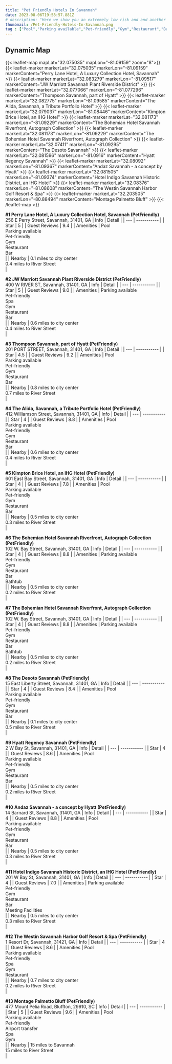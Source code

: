 ```yaml
---
title: "Pet Friendly Hotels In Savannah"
date: 2023-08-06T19:58:57.881Z
# description: "Here we show you an extremely low risk and and another medium risk approach to earn passive income "
thumbnail: /Pet-Friendly-Hotels-In-Savannah.png
tag : ["Pool","Parking available","Pet-friendly","Gym","Restaurant","Bar","Spa","Bathtub","Meeting Facilities","Airport transfer"]
---
```


## Dynamic Map
{{< leaflet-map  mapLat="32.075035" mapLon="-81.09159" zoom="8">}}
    {{< leaflet-marker markerLat="32.075035" markerLon="-81.09159" markerContent="Perry Lane Hotel, A Luxury Collection Hotel, Savannah" >}}
    {{< leaflet-marker markerLat="32.083279" markerLon="-81.09517" markerContent="JW Marriott Savannah Plant Riverside District" >}}
    {{< leaflet-marker markerLat="32.077066" markerLon="-81.077296" markerContent="Thompson Savannah, part of Hyatt" >}}
    {{< leaflet-marker markerLat="32.082775" markerLon="-81.09585" markerContent="The Alida, Savannah, a Tribute Portfolio Hotel" >}}
    {{< leaflet-marker markerLat="32.079037" markerLon="-81.08446" markerContent="Kimpton Brice Hotel, an IHG Hotel" >}}
    {{< leaflet-marker markerLat="32.081173" markerLon="-81.09229" markerContent="The Bohemian Hotel Savannah Riverfront, Autograph Collection" >}}
    {{< leaflet-marker markerLat="32.081173" markerLon="-81.09229" markerContent="The Bohemian Hotel Savannah Riverfront, Autograph Collection" >}}
    {{< leaflet-marker markerLat="32.07411" markerLon="-81.09295" markerContent="The Desoto Savannah" >}}
    {{< leaflet-marker markerLat="32.081596" markerLon="-81.0916" markerContent="Hyatt Regency Savannah" >}}
    {{< leaflet-marker markerLat="32.08092" markerLon="-81.09367" markerContent="Andaz Savannah - a concept by Hyatt" >}}
    {{< leaflet-marker markerLat="32.081505" markerLon="-81.09374" markerContent="Hotel Indigo Savannah Historic District, an IHG Hotel" >}}
    {{< leaflet-marker markerLat="32.08376" markerLon="-81.08608" markerContent="The Westin Savannah Harbor Golf Resort & Spa" >}}
    {{< leaflet-marker markerLat="32.203505" markerLon="-80.88494" markerContent="Montage Palmetto Bluff" >}}
{{< /leaflet-map >}}


**#1 Perry Lane Hotel, A Luxury Collection Hotel, Savannah (PetFriendly)**<br>256 E Perry Street, Savannah, 31401, GA
| Info | Detail |
| --- | ----------- |
| Star | 5 |
| Guest Reviews | 9.4 |
| Amenities | Pool<br>Parking available<br>Pet-friendly<br>Gym<br>Restaurant<br>Bar<br> |
| Nearby | 0.1 miles to city center<br>0.4 miles to River Street<br> |

**#2 JW Marriott Savannah Plant Riverside District (PetFriendly)**<br>400 W RIVER ST, Savannah, 31401, GA
| Info | Detail |
| --- | ----------- |
| Star | 5 |
| Guest Reviews | 9.0 |
| Amenities | Parking available<br>Pet-friendly<br>Spa<br>Gym<br>Restaurant<br>Bar<br> |
| Nearby | 0.6 miles to city center<br>0.4 miles to River Street<br> |

**#3 Thompson Savannah, part of Hyatt (PetFriendly)**<br>201 PORT STREET, Savannah, 31401, GA
| Info | Detail |
| --- | ----------- |
| Star | 4.5 |
| Guest Reviews | 9.2 |
| Amenities | Pool<br>Parking available<br>Pet-friendly<br>Gym<br>Restaurant<br>Bar<br> |
| Nearby | 0.8 miles to city center<br>0.7 miles to River Street<br> |

**#4 The Alida, Savannah, a Tribute Portfolio Hotel (PetFriendly)**<br>412 Williamson Street, Savannah, 31401, GA
| Info | Detail |
| --- | ----------- |
| Star | 4 |
| Guest Reviews | 8.8 |
| Amenities | Pool<br>Parking available<br>Pet-friendly<br>Gym<br>Restaurant<br>Bar<br> |
| Nearby | 0.6 miles to city center<br>0.4 miles to River Street<br> |

**#5 Kimpton Brice Hotel, an IHG Hotel (PetFriendly)**<br>601 East Bay Street, Savannah, 31401, GA
| Info | Detail |
| --- | ----------- |
| Star | 4 |
| Guest Reviews | 7.8 |
| Amenities | Pool<br>Parking available<br>Pet-friendly<br>Gym<br>Restaurant<br>Bar<br> |
| Nearby | 0.5 miles to city center<br>0.3 miles to River Street<br> |

**#6 The Bohemian Hotel Savannah Riverfront, Autograph Collection (PetFriendly)**<br>102 W. Bay Street, Savannah, 31401, GA
| Info | Detail |
| --- | ----------- |
| Star | 4 |
| Guest Reviews | 8.8 |
| Amenities | Parking available<br>Pet-friendly<br>Gym<br>Restaurant<br>Bar<br>Bathtub<br> |
| Nearby | 0.5 miles to city center<br>0.2 miles to River Street<br> |

**#7 The Bohemian Hotel Savannah Riverfront, Autograph Collection (PetFriendly)**<br>102 W. Bay Street, Savannah, 31401, GA
| Info | Detail |
| --- | ----------- |
| Star | 4 |
| Guest Reviews | 8.8 |
| Amenities | Parking available<br>Pet-friendly<br>Gym<br>Restaurant<br>Bar<br>Bathtub<br> |
| Nearby | 0.5 miles to city center<br>0.2 miles to River Street<br> |

**#8 The Desoto Savannah (PetFriendly)**<br>15 East Liberty Street, Savannah, 31401, GA
| Info | Detail |
| --- | ----------- |
| Star | 4 |
| Guest Reviews | 8.4 |
| Amenities | Pool<br>Parking available<br>Pet-friendly<br>Gym<br>Restaurant<br>Bar<br> |
| Nearby | 0.1 miles to city center<br>0.5 miles to River Street<br> |

**#9 Hyatt Regency Savannah (PetFriendly)**<br>2 W Bay St, Savannah, 31401, GA
| Info | Detail |
| --- | ----------- |
| Star | 4 |
| Guest Reviews | 8.6 |
| Amenities | Pool<br>Parking available<br>Pet-friendly<br>Gym<br>Restaurant<br>Bar<br> |
| Nearby | 0.5 miles to city center<br>0.2 miles to River Street<br> |

**#10 Andaz Savannah - a concept by Hyatt (PetFriendly)**<br>14 Barnard St, Savannah, 31401, GA
| Info | Detail |
| --- | ----------- |
| Star | 4 |
| Guest Reviews | 8.8 |
| Amenities | Pool<br>Parking available<br>Pet-friendly<br>Gym<br>Restaurant<br>Bar<br> |
| Nearby | 0.5 miles to city center<br>0.3 miles to River Street<br> |

**#11 Hotel Indigo Savannah Historic District, an IHG Hotel (PetFriendly)**<br>201 W Bay St, Savannah, 31401, GA
| Info | Detail |
| --- | ----------- |
| Star | 4 |
| Guest Reviews | 7.0 |
| Amenities | Parking available<br>Pet-friendly<br>Gym<br>Restaurant<br>Bar<br>Meeting Facilities<br> |
| Nearby | 0.5 miles to city center<br>0.3 miles to River Street<br> |

**#12 The Westin Savannah Harbor Golf Resort & Spa (PetFriendly)**<br>1 Resort Dr, Savannah, 31421, GA
| Info | Detail |
| --- | ----------- |
| Star | 4 |
| Guest Reviews | 8.6 |
| Amenities | Pool<br>Parking available<br>Pet-friendly<br>Spa<br>Gym<br>Restaurant<br> |
| Nearby | 0.7 miles to city center<br>0.2 miles to River Street<br> |

**#13 Montage Palmetto Bluff (PetFriendly)**<br>477 Mount Pelia Road, Bluffton, 29910, SC
| Info | Detail |
| --- | ----------- |
| Star | 5 |
| Guest Reviews | 9.6 |
| Amenities | Pool<br>Parking available<br>Pet-friendly<br>Airport transfer<br>Spa<br>Gym<br> |
| Nearby | 15 miles to Savannah<br>15 miles to River Street<br> |

